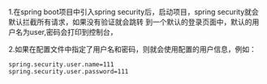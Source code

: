 1.在spring boot项目中引入spring security后，启动项目，spring security就会默认拦截所有请求，如果没有验证就会跳转
到一个默认的登录页面中，默认的用户名为user,密码会打印到控制台，

2.如果在配置文件中指定了用户名和密码，则就会使用配置的用户信息，例如：
```properties
spring.security.user.name=111
spring.security.user.password=111
```
